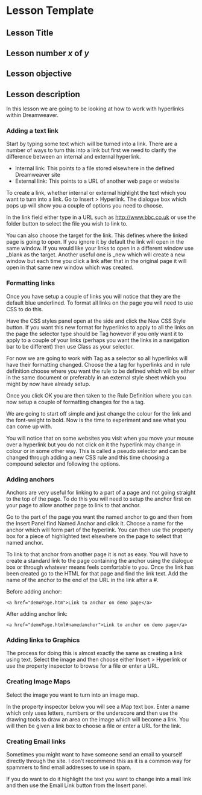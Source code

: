 # Lesson Template

## Lesson Title

## Lesson number *x* of *y*

## Lesson objective

## Lesson description

In this lesson we are going to be looking at how to work with hyperlinks within Dreamweaver.

### Adding a text link

Start by typing some text which will be turned into a link.  There are a number of ways to turn this into a link but first we need to clarify the difference between an internal and external hyperlink.

*  Internal link: This points to a file stored elsewhere in the defined Dreamweaver site
*  External link: This points to a URL of another web page or website

To create a link, whether internal or external highlight the text which you want to turn into a link.  Go to Insert > Hyperlink.  The dialogue box which pops up will show you a couple of options you need to choose.

In the link field either type in a URL such as http://www.bbc.co.uk or use the folder button to select the file you wish to link to.

You can also choose the target for the link.  This defines where the linked page is going to open.  If you ignore it by default the link will open in the same window.  If you would like your links to open in a different window use _blank as the target.  Another useful one is _new which will create a new window but each time you click a link after that in the original page it will open in that same new window which was created.

### Formatting links

Once you have setup a couple of links you will notice that they are the default blue underlined.  To format all links on the page you will need to use CSS to do this.

Have the CSS styles panel open at the side and click the New CSS Style button.  If you want this new format for hyperlinks to apply to all the links on the page the selector type should be Tag however if you only want it to apply to a couple of your links (perhaps you want the links in a navigation bar to be different) then use Class as your selector.

For now we are going to work with Tag as a selector so all hyperlinks will have their formatting changed.  Choose the a tag for hyperlinks and in rule definition choose where you want the rule to be defined which will be either in the same document or preferably in an external style sheet which you might by now have already setup.

Once you click OK you are then taken to the Rule Definition where you can now setup a couple of formatting changes for the a tag.

We are going to start off simple and just change the colour for the link and the font-weight to bold.  Now is the time to experiment and see what you can come up with.

You will notice that on some websites you visit when you move your mouse over a hyperlink but you do not click on it the hyperlink may change in colour or in some other way.  This is called a pseudo selector and can be changed through adding a new CSS rule and this time choosing a compound selector and following the options.

### Adding anchors

Anchors are very useful for linking to a part of a page and not going straight to the top of the page.  To do this you will need to setup the anchor first on your page to allow another page to link to that anchor.

Go to the part of the page you want the named anchor to go and then from the Insert Panel find Named Anchor and click it.  Choose a name for the anchor which will form part of the hyperlink.  You can then use the property box for a piece of highlighted text elsewhere on the page to select that named anchor.

To link to that anchor from another page it is not as easy.  You will have to create a standard link to the page containing the anchor using the dialogue box or through whatever means feels comfortable to you.  Once the link has been created go to the HTML for that page and find the link text.  Add the name of the anchor to the end of the URL in the link after a #.

Before adding anchor:
```
<a href="demoPage.htm">Link to anchor on demo page</a>
```
After adding anchor link:
```
<a href="demoPage.html#namedanchor">Link to anchor on demo page</a>
```

### Adding links to Graphics

The process for doing this is almost exactly the same as creating a link using text.  Select the image and then choose either Insert > Hyperlink or use the property inspector to browse for a file or enter a URL.

### Creating Image Maps

Select the image you want to turn into an image map.

In the property inspector below you will see a Map text box.  Enter a name which only uses letters, numbers or the underscore and then use the drawing tools to draw an area on the image which will become a link.  You will then be given a link box to choose a file or enter a URL for the link.

### Creating Email links

Sometimes you might want to have someone send an email to yourself directly through the site.  I don't recommend this as it is a common way for spammers to find email addresses to use in spam.

If you do want to do it highlight the text you want to change into a mail link and then use the Email Link button from the Insert panel.